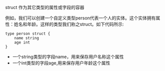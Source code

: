 <!--
 * @Author: your name
 * @Date: 2021-06-24 20:42:48
 * @LastEditTime: 2021-06-24 20:45:01
 * @LastEditors: Please set LastEditors
 * @Description:  https://github.com/astaxie/build-web-application-with-golang/blob/master/zh/02.4.md
 * @FilePath: /docs/go struct.md
-->
struct 作为其它类型的属性或字段的容器

例如，我们可以创建一个自定义类型person代表一个人的实体。这个实体拥有属性：姓名和年龄。这样的类型我们称之struct。如下代码所示:

```
type person struct {
	name string
	age int
}
```
- 一个string类型的字段name，用来保存用户名称这个属性
- 一个int类型的字段age,用来保存用户年龄这个属性